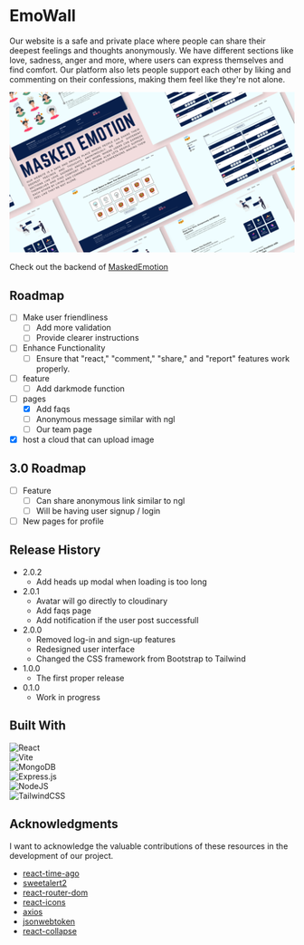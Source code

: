 # EmoWall

Our website is a safe and private place where people can share their deepest feelings and thoughts anonymously. We have different sections like love, sadness, anger and more, where users can express themselves and find comfort. Our platform also lets people support each other by liking and commenting on their confessions, making them feel like they're not alone.

<img src="./src/assets/img/project-banner.png" alt="">

Check out the backend of [MaskedEmotion](https://github.com/lugh-tuatha/MaskedEmotion-Backend)

## Roadmap

- [ ] Make user friendliness
    - [ ] Add more validation
    - [ ] Provide clearer instructions
- [ ] Enhance Functionality
    - [ ] Ensure that "react," "comment," "share," and "report" features work properly.
- [ ] feature
    - [ ] Add darkmode function
- [ ] pages
    - [x] Add faqs
    - [ ] Anonymous message similar with ngl
    - [ ] Our team page
- [x] host a cloud that can upload image

## 3.0 Roadmap
- [ ] Feature
    - [ ] Can share anonymous link similar to ngl
    - [ ] Will be having user signup / login
- [ ] New pages for profile

## Release History
* 2.0.2
    * Add heads up modal when loading is too long
* 2.0.1
    * Avatar will go directly to cloudinary
    * Add faqs page
    * Add notification if the user post successfull
* 2.0.0
    * Removed log-in and sign-up features
    * Redesigned user interface
    * Changed the CSS framework from Bootstrap to Tailwind
* 1.0.0
    * The first proper release
* 0.1.0
    * Work in progress

## Built With
![React](https://img.shields.io/badge/react-%2320232a.svg?style=for-the-badge&logo=react&logoColor=%2361DAFB)<br>
![Vite](https://img.shields.io/badge/vite-%23646CFF.svg?style=for-the-badge&logo=vite&logoColor=white)<br>
![MongoDB](https://img.shields.io/badge/MongoDB-%234ea94b.svg?style=for-the-badge&logo=mongodb&logoColor=white)<br>
![Express.js](https://img.shields.io/badge/express.js-%23404d59.svg?style=for-the-badge&logo=express&logoColor=%2361DAFB)<br>
![NodeJS](https://img.shields.io/badge/node.js-6DA55F?style=for-the-badge&logo=node.js&logoColor=white)<br>
![TailwindCSS](https://img.shields.io/badge/tailwindcss-%2338B2AC.svg?style=for-the-badge&logo=tailwind-css&logoColor=white)

## Acknowledgments
I want to acknowledge the valuable contributions of these resources in the development of our project.
* [react-time-ago](https://www.npmjs.com/package/react-time-ago)
* [sweetalert2](https://sweetalert2.github.io/)
* [react-router-dom](https://www.npmjs.com/package/react-router-dom)
* [react-icons](https://react-icons.github.io/react-icons)
* [axios](https://www.npmjs.com/package/axios)
* [jsonwebtoken](https://www.npmjs.com/package/jsonwebtoken)
* [react-collapse](https://www.npmjs.com/package/react-collapse)
